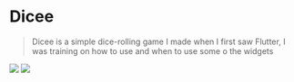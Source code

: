 
Dicee
=============


> Dicee is a simple dice-rolling game I made when I first saw Flutter, I was training on how to use and when to use some o the widgets

![](https://i.ibb.co/Lxftyyt/20200218-135147.png)
![](https://i.ibb.co/SdcsKBC/20200218-135144.png)

